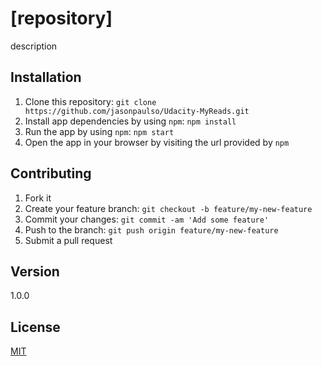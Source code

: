 # [repository]

description

## Installation

1. Clone this repository:
  `git clone https://github.com/jasonpaulso/Udacity-MyReads.git`
2. Install app dependencies by using `npm`:
  `npm install`
3. Run the app by using `npm`:
  `npm start`
4. Open the app in your browser by visiting the url provided by `npm`

## Contributing

1. Fork it
2. Create your feature branch: `git checkout -b feature/my-new-feature`
3. Commit your changes: `git commit -am 'Add some feature'`
4. Push to the branch: `git push origin feature/my-new-feature`
5. Submit a pull request

## Version

1.0.0

## License

[MIT](LICENSE)